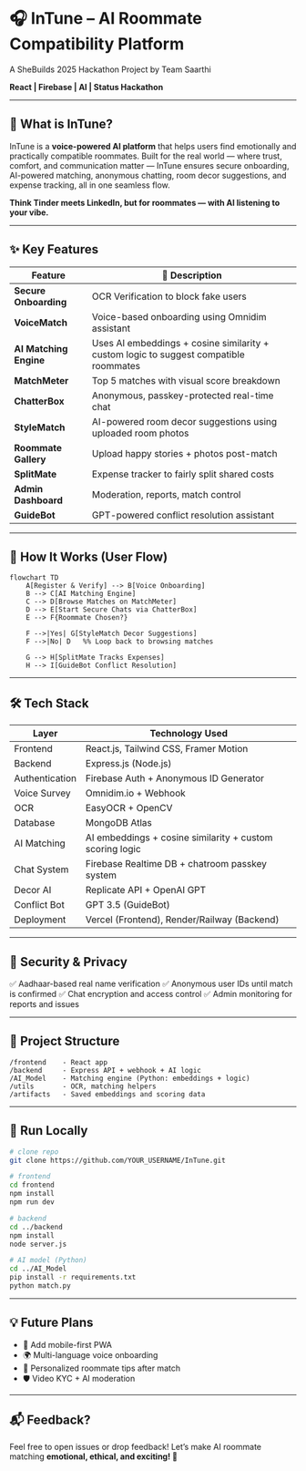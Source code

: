 # 🎧 InTune – AI Roommate Compatibility Platform

A SheBuilds 2025 Hackathon Project by Team Saarthi

**React | Firebase | AI | Status Hackathon**

---

## 🚀 What is InTune?

InTune is a **voice-powered AI platform** that helps users find emotionally and practically compatible roommates. Built for the real world — where trust, comfort, and communication matter — InTune ensures secure onboarding, AI-powered matching, anonymous chatting, room decor suggestions, and expense tracking, all in one seamless flow.

**Think Tinder meets LinkedIn, but for roommates — with AI listening to your vibe.**

---

## ✨ Key Features

| Feature                | 🧩 Description                                                                        |
| ---------------------- | ------------------------------------------------------------------------------------- |
| **Secure Onboarding**  | OCR Verification to block fake users                                                  |
| **VoiceMatch**         | Voice-based onboarding using Omnidim assistant                                        |
| **AI Matching Engine** | Uses AI embeddings + cosine similarity + custom logic to suggest compatible roommates |
| **MatchMeter**         | Top 5 matches with visual score breakdown                                             |
| **ChatterBox**         | Anonymous, passkey-protected real-time chat                                           |
| **StyleMatch**         | AI-powered room decor suggestions using uploaded room photos                          |
| **Roommate Gallery**   | Upload happy stories + photos post-match                                              |
| **SplitMate**          | Expense tracker to fairly split shared costs                                          |
| **Admin Dashboard**    | Moderation, reports, match control                                                    |
| **GuideBot**           | GPT-powered conflict resolution assistant                                             |

---

## 🧠 How It Works (User Flow)

```mermaid
flowchart TD
    A[Register & Verify] --> B[Voice Onboarding]
    B --> C[AI Matching Engine]
    C --> D[Browse Matches on MatchMeter]
    D --> E[Start Secure Chats via ChatterBox]
    E --> F{Roommate Chosen?}
    
    F -->|Yes| G[StyleMatch Decor Suggestions]
    F -->|No| D   %% Loop back to browsing matches

    G --> H[SplitMate Tracks Expenses]
    H --> I[GuideBot Conflict Resolution]

```



---

## 🛠️ Tech Stack

| Layer          | Technology Used                                          |
| -------------- | -------------------------------------------------------- |
| Frontend       | React.js, Tailwind CSS, Framer Motion                    |
| Backend        | Express.js (Node.js)                                     |
| Authentication | Firebase Auth + Anonymous ID Generator                   |
| Voice Survey   | Omnidim.io + Webhook                                     |
| OCR            | EasyOCR + OpenCV                                         |
| Database       | MongoDB Atlas                                            |
| AI Matching    | AI embeddings + cosine similarity + custom scoring logic |
| Chat System    | Firebase Realtime DB + chatroom passkey system           |
| Decor AI       | Replicate API + OpenAI GPT                               |
| Conflict Bot   | GPT 3.5 (GuideBot)                                       |
| Deployment     | Vercel (Frontend), Render/Railway (Backend)              |

---

## 🔐 Security & Privacy

✅ Aadhaar-based real name verification
✅ Anonymous user IDs until match is confirmed
✅ Chat encryption and access control
✅ Admin monitoring for reports and issues

---

## 📂 Project Structure

```
/frontend    - React app
/backend     - Express API + webhook + AI logic
/AI_Model    - Matching engine (Python: embeddings + logic)
/utils       - OCR, matching helpers
/artifacts   - Saved embeddings and scoring data
```

---

## 🧪 Run Locally

```bash
# clone repo
git clone https://github.com/YOUR_USERNAME/InTune.git

# frontend
cd frontend
npm install
npm run dev

# backend
cd ../backend
npm install
node server.js

# AI model (Python)
cd ../AI_Model
pip install -r requirements.txt
python match.py
```

---

## 💡 Future Plans

* 📱 Add mobile-first PWA
* 🌍 Multi-language voice onboarding
* 🎯 Personalized roommate tips after match
* 🛡️ Video KYC + AI moderation

---

## 📬 Feedback?

Feel free to open issues or drop feedback! Let’s make AI roommate matching **emotional, ethical, and exciting! 💜**

